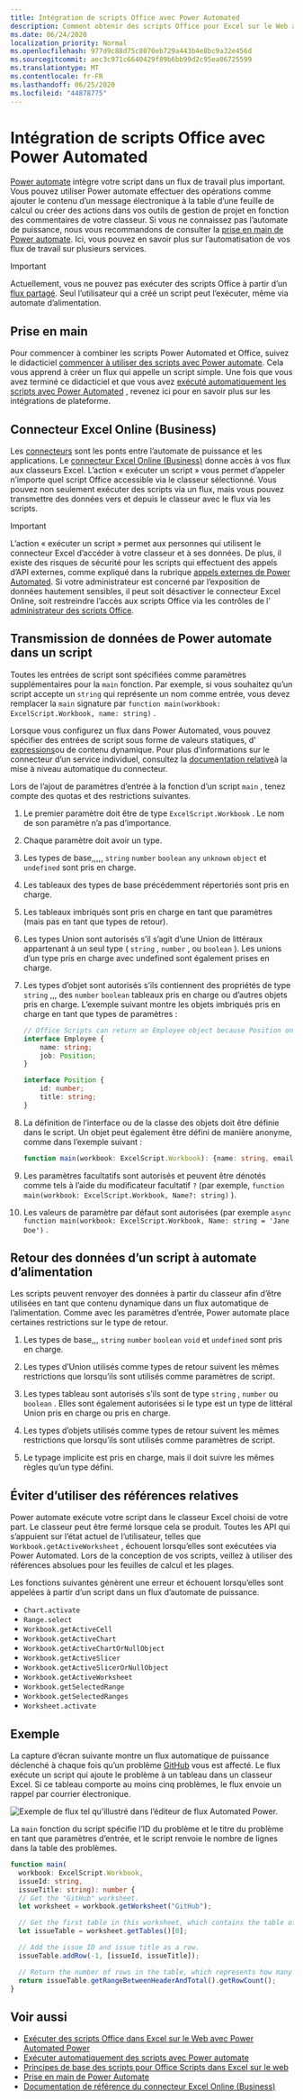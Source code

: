 ```yaml
---
title: Intégration de scripts Office avec Power Automated
description: Comment obtenir des scripts Office pour Excel sur le Web avec un flux de travail Automated Power.
ms.date: 06/24/2020
localization_priority: Normal
ms.openlocfilehash: 977d9c88d75c8070eb729a443b4e8bc9a32e456d
ms.sourcegitcommit: aec3c971c6640429f89b6bb99d2c95ea06725599
ms.translationtype: MT
ms.contentlocale: fr-FR
ms.lasthandoff: 06/25/2020
ms.locfileid: "44878775"
---
```

# <a name="integrate-office-scripts-with-power-automate"></a>Intégration de scripts Office avec Power Automated

[Power automate](https://flow.microsoft.com) intègre votre script dans un flux de travail plus important. Vous pouvez utiliser Power automate effectuer des opérations comme ajouter le contenu d’un message électronique à la table d’une feuille de calcul ou créer des actions dans vos outils de gestion de projet en fonction des commentaires de votre classeur. Si vous ne connaissez pas l’automate de puissance, nous vous recommandons de consulter la [prise en main de Power automate](/power-automate/getting-started). Ici, vous pouvez en savoir plus sur l’automatisation de vos flux de travail sur plusieurs services.

> [!IMPORTANT]
> Actuellement, vous ne pouvez pas exécuter des scripts Office à partir d’un [flux partagé](/power-automate/share-buttons). Seul l’utilisateur qui a créé un script peut l’exécuter, même via automate d’alimentation.

## <a name="getting-started"></a>Prise en main

Pour commencer à combiner les scripts Power Automated et Office, suivez le didacticiel [commencer à utiliser des scripts avec Power automate](../tutorials/excel-power-automate-manual.md). Cela vous apprend à créer un flux qui appelle un script simple. Une fois que vous avez terminé ce didacticiel et que vous avez [exécuté automatiquement les scripts avec Power Automated](../tutorials/excel-power-automate-trigger.md) , revenez ici pour en savoir plus sur les intégrations de plateforme.

## <a name="excel-online-business-connector"></a>Connecteur Excel Online (Business)

Les [connecteurs](/connectors/connectors) sont les ponts entre l’automate de puissance et les applications. Le [connecteur Excel Online (Business)](/connectors/excelonlinebusiness) donne accès à vos flux aux classeurs Excel. L’action « exécuter un script » vous permet d’appeler n’importe quel script Office accessible via le classeur sélectionné. Vous pouvez non seulement exécuter des scripts via un flux, mais vous pouvez transmettre des données vers et depuis le classeur avec le flux via les scripts.

> [!IMPORTANT]
> L’action « exécuter un script » permet aux personnes qui utilisent le connecteur Excel d’accéder à votre classeur et à ses données. De plus, il existe des risques de sécurité pour les scripts qui effectuent des appels d’API externes, comme expliqué dans la rubrique [appels externes de Power Automated](external-calls.md). Si votre administrateur est concerné par l’exposition de données hautement sensibles, il peut soit désactiver le connecteur Excel Online, soit restreindre l’accès aux scripts Office via les contrôles de l' [administrateur des scripts Office](https://support.microsoft.com/office/19d3c51a-6ca2-40ab-978d-60fa49554dcf).

## <a name="passing-data-from-power-automate-into-a-script"></a>Transmission de données de Power automate dans un script

Toutes les entrées de script sont spécifiées comme paramètres supplémentaires pour la `main` fonction. Par exemple, si vous souhaitez qu’un script accepte un `string` qui représente un nom comme entrée, vous devez remplacer la `main` signature par `function main(workbook: ExcelScript.Workbook, name: string)` .

Lorsque vous configurez un flux dans Power Automated, vous pouvez spécifier des entrées de script sous forme de valeurs statiques, d' [expressions](/power-automate/use-expressions-in-conditions)ou de contenu dynamique. Pour plus d’informations sur le connecteur d’un service individuel, consultez la [documentation relative](/connectors/)à la mise à niveau automatique du connecteur.

Lors de l’ajout de paramètres d’entrée à la fonction d’un script `main` , tenez compte des quotas et des restrictions suivantes.

1. Le premier paramètre doit être de type `ExcelScript.Workbook` . Le nom de son paramètre n’a pas d’importance.

2. Chaque paramètre doit avoir un type.

3. Les types de base,,,,, `string` `number` `boolean` `any` `unknown` `object` et `undefined` sont pris en charge.

4. Les tableaux des types de base précédemment répertoriés sont pris en charge.

5. Les tableaux imbriqués sont pris en charge en tant que paramètres (mais pas en tant que types de retour).

6. Les types Union sont autorisés s’il s’agit d’une Union de littéraux appartenant à un seul type ( `string` , `number` , ou `boolean` ). Les unions d’un type pris en charge avec undefined sont également prises en charge.

7. Les types d’objet sont autorisés s’ils contiennent des propriétés de type `string` ,,, des `number` `boolean` tableaux pris en charge ou d’autres objets pris en charge. L’exemple suivant montre les objets imbriqués pris en charge en tant que types de paramètres :

    ```TypeScript
    // Office Scripts can return an Employee object because Position only contains strings and numbers.
    interface Employee {
        name: string;
        job: Position;
    }

    interface Position {
        id: number;
        title: string;
    }
    ```

8. La définition de l’interface ou de la classe des objets doit être définie dans le script. Un objet peut également être défini de manière anonyme, comme dans l’exemple suivant :

    ```TypeScript
    function main(workbook: ExcelScript.Workbook): {name: string, email: string}
    ```

9. Les paramètres facultatifs sont autorisés et peuvent être dénotés comme tels à l’aide du modificateur facultatif `?` (par exemple, `function main(workbook: ExcelScript.Workbook, Name?: string)` ).

10. Les valeurs de paramètre par défaut sont autorisées (par exemple `async function main(workbook: ExcelScript.Workbook, Name: string = 'Jane Doe')` .

## <a name="returning-data-from-a-script-back-to-power-automate"></a>Retour des données d’un script à automate d’alimentation

Les scripts peuvent renvoyer des données à partir du classeur afin d’être utilisées en tant que contenu dynamique dans un flux automatique de l’alimentation. Comme avec les paramètres d’entrée, Power automate place certaines restrictions sur le type de retour.

1. Les types de base,,, `string` `number` `boolean` `void` et `undefined` sont pris en charge.

2. Les types d’Union utilisés comme types de retour suivent les mêmes restrictions que lorsqu’ils sont utilisés comme paramètres de script.

3. Les types tableau sont autorisés s’ils sont de type `string` , `number` ou `boolean` . Elles sont également autorisées si le type est un type de littéral Union pris en charge ou pris en charge.

4. Les types d’objets utilisés comme types de retour suivent les mêmes restrictions que lorsqu’ils sont utilisés comme paramètres de script.

5. Le typage implicite est pris en charge, mais il doit suivre les mêmes règles qu’un type défini.

## <a name="avoid-using-relative-references"></a>Éviter d’utiliser des références relatives

Power automate exécute votre script dans le classeur Excel choisi de votre part. Le classeur peut être fermé lorsque cela se produit. Toutes les API qui s’appuient sur l’état actuel de l’utilisateur, telles que `Workbook.getActiveWorksheet` , échouent lorsqu’elles sont exécutées via Power Automated. Lors de la conception de vos scripts, veillez à utiliser des références absolues pour les feuilles de calcul et les plages.

Les fonctions suivantes génèrent une erreur et échouent lorsqu’elles sont appelées à partir d’un script dans un flux d’automate de puissance.

- `Chart.activate`
- `Range.select`
- `Workbook.getActiveCell`
- `Workbook.getActiveChart`
- `Workbook.getActiveChartOrNullObject`
- `Workbook.getActiveSlicer`
- `Workbook.getActiveSlicerOrNullObject`
- `Workbook.getActiveWorksheet`
- `Workbook.getSelectedRange`
- `Workbook.getSelectedRanges`
- `Worksheet.activate`

## <a name="example"></a>Exemple

La capture d’écran suivante montre un flux automatique de puissance déclenché à chaque fois qu’un problème [GitHub](https://github.com/) vous est affecté. Le flux exécute un script qui ajoute le problème à un tableau dans un classeur Excel. Si ce tableau comporte au moins cinq problèmes, le flux envoie un rappel par courrier électronique.

![Exemple de flux tel qu’illustré dans l’éditeur de flux Automated Power.](../images/power-automate-parameter-return-sample.png)

La `main` fonction du script spécifie l’ID du problème et le titre du problème en tant que paramètres d’entrée, et le script renvoie le nombre de lignes dans la table des problèmes.

```TypeScript
function main(
  workbook: ExcelScript.Workbook,
  issueId: string,
  issueTitle: string): number {
  // Get the "GitHub" worksheet.
  let worksheet = workbook.getWorksheet("GitHub");

  // Get the first table in this worksheet, which contains the table of GitHub issues.
  let issueTable = worksheet.getTables()[0];

  // Add the issue ID and issue title as a row.
  issueTable.addRow(-1, [issueId, issueTitle]);

  // Return the number of rows in the table, which represents how many issues are assigned to this user.
  return issueTable.getRangeBetweenHeaderAndTotal().getRowCount();
}
```

## <a name="see-also"></a>Voir aussi

- [Exécuter des scripts Office dans Excel sur le Web avec Power Automated Power](../tutorials/excel-power-automate-manual.md)
- [Exécuter automatiquement des scripts avec Power automate](../tutorials/excel-power-automate-trigger.md)
- [Principes de base des scripts pour Office Scripts dans Excel sur le web](scripting-fundamentals.md)
- [Prise en main de Power Automate](/power-automate/getting-started)
- [Documentation de référence du connecteur Excel Online (Business)](/connectors/excelonlinebusiness/)
